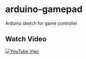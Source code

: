 # arduino-gamepad
Arduino sketch for game controller

## Watch Video
[![YouTube Vieo](https://img.youtube.com/vi/L_0ylnQFgNA/0.jpg)](https://www.youtube.com/watch?v=L_0ylnQFgNA)
